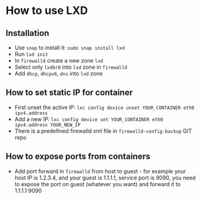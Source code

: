 # How to use LXD
## Installation
* Use `snap` to install it: `sudo snap install lxd`
* Run `lxd init`
* In `firewalld` create a new zone `lxd`
* Select only `lxdbr0` into `lxd` zone in `firewalld`
* Add `dhcp`, `dhcpv6`, `dns` into `lxd` zone
## How to set static IP for container
* First unset the active IP: `lxc config device unset YOUR_CONTAINER eth0 ipv4.address`
* Add a new IP: `lxc config device set YOUR_CONTAINER eth0 ipv4.address YOUR_NEW_IP`
* There is a predefined firewalld xml file in `firewalld-config-backup` GIT repo
## How to expose ports from containers
* Add port forward in `firewalld` from host to guest - for example your host IP is 1.2.3.4, and your guest is 1.1.1.1, service port is 9090, you need to expose the port on guest (whatever you want) and forward it to 1.1.1.1:9090